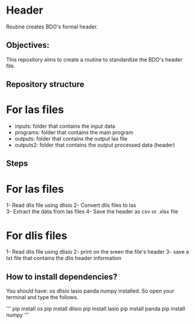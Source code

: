 # Header
Routine creates BDO's formal header.


## Objectives:
This repository aims to create a routine to standardize the BDO's header file.

## Repository structure
# For las files
* inputs: folder that contains the input data
* programs: folder that contains the main program
* outputs: folder that contains the output las file
* outputs2: folder that contains the output processed data (header)


## Steps
# For las files
1- Read dlis file using dlisio 
2- Convert dlis files to las  
3- Extract the data from las files 
4- Save the header as csv or .xlsx file 



# For dlis files
1- Read dlis file using dlisio 
2- print on the sreen the file's header 
3- save a txt file that contains the dlis header information 


## How to install dependencies?

You should have:
              os
              dlisio 
              lasio
              panda
              numpy
                    installed. 
So open your terminal and type the follows.
              
'''
pip install os 
pip install dlisio 
pip install lasio 
pip install panda 
pip install numpy 
'''
